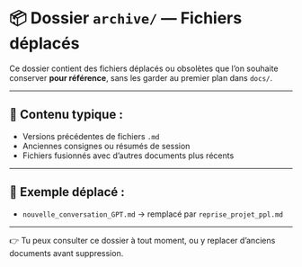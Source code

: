 
# 📦 Dossier `archive/` — Fichiers déplacés

Ce dossier contient des fichiers déplacés ou obsolètes que l’on souhaite conserver **pour référence**, sans les garder au premier plan dans `docs/`.

---

## 📁 Contenu typique :
- Versions précédentes de fichiers `.md`
- Anciennes consignes ou résumés de session
- Fichiers fusionnés avec d’autres documents plus récents

---

## 📄 Exemple déplacé :
- `nouvelle_conversation_GPT.md` → remplacé par `reprise_projet_ppl.md`

---

👉 Tu peux consulter ce dossier à tout moment, ou y replacer d’anciens documents avant suppression.
